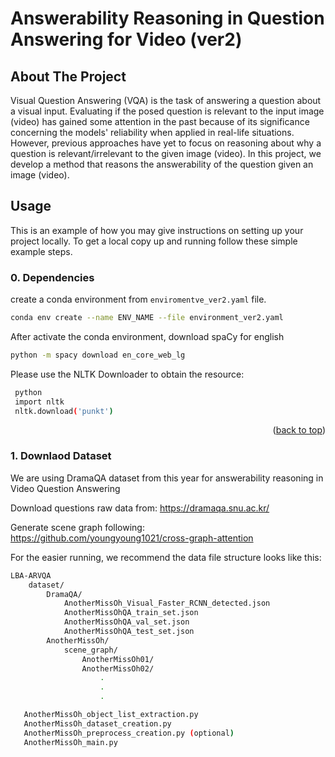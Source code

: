 # Answerability Reasoning in Question Answering for Video (ver2)

<!-- ABOUT THE PROJECT -->
## About The Project

Visual Question Answering (VQA) is the task of answering a question about a visual input. Evaluating if the posed question is relevant to the input image (video) has gained some attention in the past because of its significance concerning the models' reliability when applied in real-life situations. However, previous approaches have yet to focus on reasoning about why a question is relevant/irrelevant to the given image (video). In this project, we develop a method that reasons the answerability of the question given an image (video). 

<!-- Usage -->
## Usage

This is an example of how you may give instructions on setting up your project locally.
To get a local copy up and running follow these simple example steps.

### 0. Dependencies

create a conda environment from `enviromentve_ver2.yaml` file.


  ```sh
  conda env create --name ENV_NAME --file environment_ver2.yaml
  ```


After activate the conda environment, download spaCy for english
  ```sh
  python -m spacy download en_core_web_lg
  ```

Please use the NLTK Downloader to obtain the resource:
 ```sh
  python 
  import nltk
  nltk.download('punkt')
  ```


  <p align="right">(<a href="#readme-top">back to top</a>)</p>

### 1. Downlaod Dataset
We are using DramaQA dataset from this year for answerability reasoning in Video Question Answering

Download questions raw data from: https://dramaqa.snu.ac.kr/ 

Generate scene graph following: https://github.com/youngyoung1021/cross-graph-attention 



For the easier running, we recommend the data file structure looks like this:

```sh
LBA-ARVQA
    dataset/
        DramaQA/
            AnotherMissOh_Visual_Faster_RCNN_detected.json
            AnotherMissOhQA_train_set.json
            AnotherMissOhQA_val_set.json
            AnotherMissOhQA_test_set.json
        AnotherMissOh/
            scene_graph/
                AnotherMissOh01/
                AnotherMissOh02/
                    .
                    .
                    .

   AnotherMissOh_object_list_extraction.py
   AnotherMissOh_dataset_creation.py
   AnotherMissOh_preprocess_creation.py (optional)
   AnotherMissOh_main.py
```
